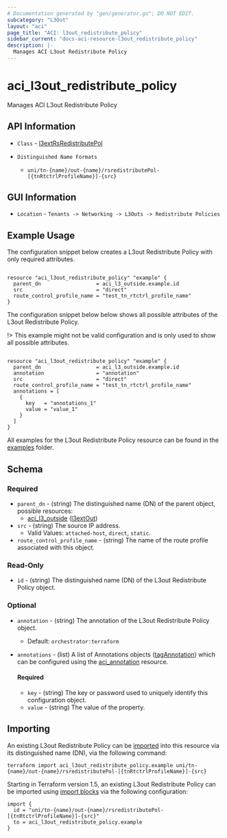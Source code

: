 ```yaml
---
# Documentation generated by "gen/generator.go"; DO NOT EDIT.
subcategory: "L3Out"
layout: "aci"
page_title: "ACI: l3out_redistribute_policy"
sidebar_current: "docs-aci-resource-l3out_redistribute_policy"
description: |-
  Manages ACI L3out Redistribute Policy
---
```


# aci_l3out_redistribute_policy #

Manages ACI L3out Redistribute Policy

## API Information ##

* `Class` - [l3extRsRedistributePol](https://pubhub.devnetcloud.com/media/model-doc-latest/docs/app/index.html#/objects/l3extRsRedistributePol/overview)

* `Distinguished Name Formats`
  - `uni/tn-{name}/out-{name}/rsredistributePol-[{tnRtctrlProfileName}]-{src}`

## GUI Information ##

* `Location` - `Tenants -> Networking -> L3Outs -> Redistribute Policies`

## Example Usage ##

The configuration snippet below creates a L3out Redistribute Policy with only required attributes.

```hcl

resource "aci_l3out_redistribute_policy" "example" {
  parent_dn                  = aci_l3_outside.example.id
  src                        = "direct"
  route_control_profile_name = "test_tn_rtctrl_profile_name"
}
  ```

The configuration snippet below below shows all possible attributes of the L3out Redistribute Policy.

!> This example might not be valid configuration and is only used to show all possible attributes.

```hcl

resource "aci_l3out_redistribute_policy" "example" {
  parent_dn                  = aci_l3_outside.example.id
  annotation                 = "annotation"
  src                        = "direct"
  route_control_profile_name = "test_tn_rtctrl_profile_name"
  annotations = [
    {
      key   = "annotations_1"
      value = "value_1"
    }
  ]
}

```

All examples for the L3out Redistribute Policy resource can be found in the [examples](https://github.com/CiscoDevNet/terraform-provider-aci/examples/resources/aci_l3out_redistribute_policy) folder.

## Schema

### Required

* `parent_dn` - (string) The distinguished name (DN) of the parent object, possible resources:
  - [aci_l3_outside](https://registry.terraform.io/providers/CiscoDevNet/aci/latest/docs/resources/l3_outside) ([l3extOut](https://pubhub.devnetcloud.com/media/model-doc-latest/docs/app/index.html#/objects/l3extOut/overview))
* `src` - (string) The source IP address.
  - Valid Values: `attached-host`, `direct`, `static`.
* `route_control_profile_name` - (string) The name of the route profile associated with this object.

### Read-Only

* `id` - (string) The distinguished name (DN) of the L3out Redistribute Policy object.

### Optional
  
* `annotation` - (string) The annotation of the L3out Redistribute Policy object.
  - Default: `orchestrator:terraform`

* `annotations` - (list) A list of Annotations objects ([tagAnnotation](https://pubhub.devnetcloud.com/media/model-doc-latest/docs/app/index.html#/objects/tagAnnotation/overview)) which can be configured using the [aci_annotation](https://registry.terraform.io/providers/CiscoDevNet/aci/latest/docs/resources/annotation) resource.
  
  #### Required
  
  * `key` - (string) The key or password used to uniquely identify this configuration object.
  * `value` - (string) The value of the property.

## Importing

An existing L3out Redistribute Policy can be [imported](https://www.terraform.io/docs/import/index.html) into this resource via its distinguished name (DN), via the following command:

```
terraform import aci_l3out_redistribute_policy.example uni/tn-{name}/out-{name}/rsredistributePol-[{tnRtctrlProfileName}]-{src}
```

Starting in Terraform version 1.5, an existing L3out Redistribute Policy can be imported 
using [import blocks](https://developer.hashicorp.com/terraform/language/import) via the following configuration:

```
import {
  id = "uni/tn-{name}/out-{name}/rsredistributePol-[{tnRtctrlProfileName}]-{src}"
  to = aci_l3out_redistribute_policy.example
}
```
